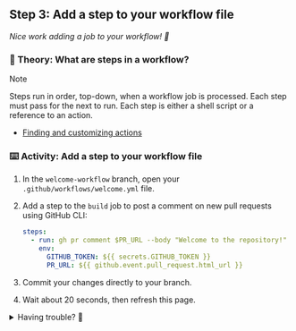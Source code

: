 ## Step 3: Add a step to your workflow file

_Nice work adding a job to your workflow! :dancer:_

### 📖 Theory: What are steps in a workflow?

> [!NOTE]
> Steps run in order, top-down, when a workflow job is processed. Each step must pass for the next to run. Each step is either a shell script or a reference to an action.

- [Finding and customizing actions](https://docs.github.com/en/actions/learn-github-actions/finding-and-customizing-actions)

### ⌨️ Activity: Add a step to your workflow file

1. In the `welcome-workflow` branch, open your `.github/workflows/welcome.yml` file.
1. Add a step to the `build` job to post a comment on new pull requests using GitHub CLI:

   ```yaml
   steps:
     - run: gh pr comment $PR_URL --body "Welcome to the repository!"
       env:
         GITHUB_TOKEN: ${{ secrets.GITHUB_TOKEN }}
         PR_URL: ${{ github.event.pull_request.html_url }}
   ```

1. Commit your changes directly to your branch.
1. Wait about 20 seconds, then refresh this page.

<details>
<summary>Having trouble? 🤷</summary><br/>

- Make sure the `steps` section is under the `build` job and properly indented.
- Ensure you have the correct environment variables set.

</details>
